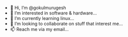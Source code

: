 - 👋 Hi, I’m @gokulmurugesh
- 👀 I’m interested in software & hardware...
- 🌱 I’m currently learning linux...
- 💞️ I’m looking to collaborate on stuff that interest me...
- 📫 Reach me via my email...

<!---
gokulmurugesh/gokulmurugesh is a ✨ special ✨ repository because its `README.md` (this file) appears on your GitHub profile.
You can click the Preview link to take a look at your changes.
--->
